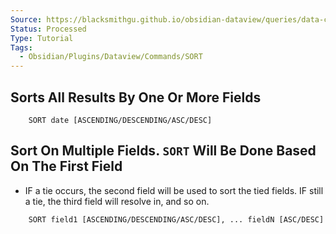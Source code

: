 ```yaml
---
Source: https://blacksmithgu.github.io/obsidian-dataview/queries/data-commands/#sort
Status: Processed
Type: Tutorial
Tags:
  - Obsidian/Plugins/Dataview/Commands/SORT
---
```


## **Sorts All Results By One Or More Fields**

```
	SORT date [ASCENDING/DESCENDING/ASC/DESC]
```

## **Sort On Multiple Fields. `SORT` Will Be Done Based On The First Field**

- IF a tie occurs, the second field will be used to sort the tied fields.  IF still a tie, the third field will resolve in, and so on.

```
	SORT field1 [ASCENDING/DESCENDING/ASC/DESC], ... fieldN [ASC/DESC]
```


